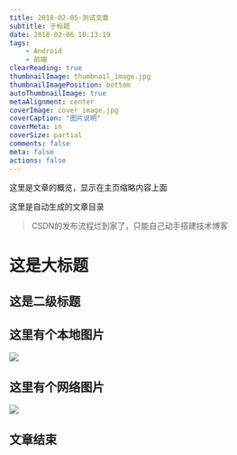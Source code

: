 ```yaml
---
title: 2018-02-05-测试文章
subtitle: 子标题
date: 2018-02-06 10:13:19
tags:
    - Android
    - 前端
clearReading: true
thumbnailImage: thumbnail_image.jpg
thumbnailImagePosition: bottom
autoThumbnailImage: true
metaAlignment: center
coverImage: cover_image.jpg
coverCaption: "图片说明"
coverMeta: in
coverSize: partial
comments: false
meta: false
actions: false
---
```


这里是文章的概览，显示在主页缩略内容上面
<!-- more -->

这里是自动生成的文章目录
<!-- toc -->


>CSDN的发布流程烂到家了，只能自己动手搭建技术博客

# 这是大标题

## 这是二级标题

## 这里有个本地图片
![](title_image.jpg)

## 这里有个网络图片
![](http://ww3.sinaimg.cn/large/006tNc79gw1fb0neee6mlj30dw0aldgf.jpg)

## 文章结束

